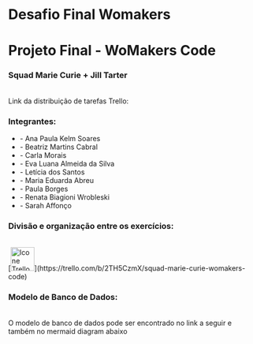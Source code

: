 # Desafio Final Womakers

<h1>Projeto Final - WoMakers Code</h1>
<h3>Squad Marie Curie + Jill Tarter</h3>

<br>
Link da distribuição de tarefas Trello: 

<br>
<h3>Integrantes:</h3>
<ul>
<li>- Ana Paula Kelm Soares</li>
<li>- Beatriz Martins Cabral</li>
<li>- Carla Morais</li>
<li>- Eva Luana Almeida da Silva</li>
<li>- Letícia dos Santos</li>
<li>- Maria Eduarda Abreu</li>
<li>- Paula Borges</li>
<li>- Renata Biagioni Wrobleski</li>
<li>- Sarah Affonço</li>
</ul>
<h3>Divisão e organização entre os exercícios:</h3>
<br>
  [<img height="48px" width="48px" alt="Icone Trello" src="[https://skillicons.dev/icons?i=figma](https://cdn.icon-icons.com/icons2/3041/PNG/512/trello_logo_icon_189227.png)"/>](https://trello.com/b/2TH5CzmX/squad-marie-curie-womakers-code)
<br>
<h3>Modelo de Banco de Dados:</h3>
<br>
O modelo de banco de dados pode ser encontrado no link a seguir e também no mermaid diagram abaixo
